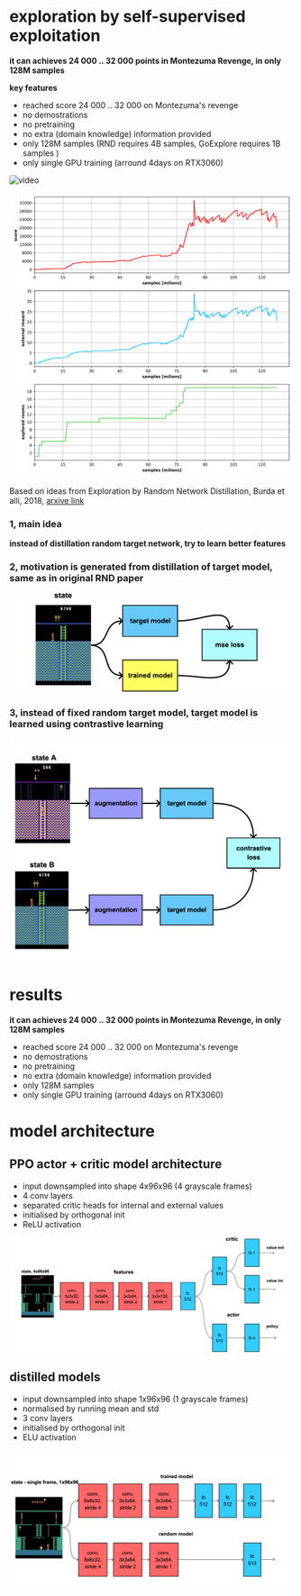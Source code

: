 # exploration by self-supervised exploitation

**it can achieves 24 000 .. 32 000 points in Montezuma Revenge, in only 128M samples**

**key features**

- reached score 24 000 .. 32 000 on Montezuma's revenge
- no demostrations
- no pretraining
- no extra (domain knowledge) information provided
- only 128M samples (RND requires 4B samples, GoExplore requires 1B samples )
- only single GPU training (arround 4days on RTX3060)



![video](videos/montezuma_32k.gif) 


![result](results/ppo_cnd_21_summary.png)

Based on ideas from Exploration by Random Network Distillation, Burda et alli, 2018, [arxive link](https://arxiv.org/abs/1810.12894)

### 1, main idea 
**instead of distillation random target network, try to learn better features**

### 2, motivation is generated from distillation of target model, same as in original RND paper
![cnd_idea](diagrams/cnd1.png) 

### 3, instead of fixed random target model, target model is learned using contrastive learning
![cnd_idea](diagrams/cnd0.png)




# results 

**it can achieves 24 000 .. 32 000 points in Montezuma Revenge, in only 128M samples**

- reached score 24 000 .. 32 000 on Montezuma's revenge
- no demostrations
- no pretraining
- no extra (domain knowledge) information provided
- only 128M samples
- only single GPU training (arround 4days on RTX3060)




# model architecture 

## PPO actor + critic model architecture  

- input downsampled into shape 4x96x96 (4 grayscale frames)
- 4 conv layers
- separated critic heads for internal and external values
- initialised by orthogonal init
- ReLU activation

![model](diagrams/modelppo.png)

## distilled models 

- input downsampled into shape 1x96x96 (1 grayscale frames)
- normalised by running mean and std
- 3 conv layers
- initialised by orthogonal init
- ELU activation

![model](diagrams/modelrnd.png)
